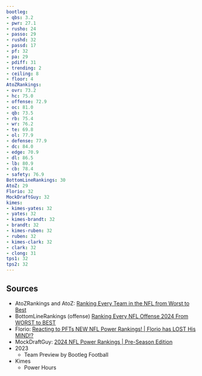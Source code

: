 ```yaml
---
bootleg:
- qbs: 3.2
- pwr: 27.1
- rusho: 24
- passo: 29
- rushd: 32
- passd: 17
- pf: 32
- pa: 29
- pdiff: 31
- trending: 2
- ceiling: 8
- floor: 4
AtoZRankings:
- ovr: 73.2
- hc: 75.0
- offense: 72.9
- oc: 81.0
- qb: 73.5
- rb: 75.4
- wr: 76.2
- te: 69.8
- ol: 77.9
- defense: 77.9
- dc: 84.0
- edge: 70.9
- dl: 86.5
- lb: 80.9
- cb: 78.4
- safety: 76.9
BottomLineRankings: 30
AtoZ: 29
Florio: 32
MockDraftGuy: 32
kimes:
- kimes-yates: 32
- yates: 32
- kimes-brandt: 32
- brandt: 32
- kimes-ruben: 32
- ruben: 32
- kimes-clark: 32
- clark: 32
- clong: 31
tps1: 32
tps2: 32
---
```

## Sources
 - AtoZRankings and AtoZ: [Ranking Every Team in the NFL from Worst to Best](https://www.youtube.com/watch?v=1LiNiVGZFCw)
 - BottomLineRankings (offense) [Ranking Every NFL Offense 2024 From WORST to BEST](https://www.youtube.com/watch?v=zAntvjNTrlE)
 - Florio: [Reacting to PFTs NEW NFL Power Rankings! | Florio has LOST His MIND!?](https://www.youtube.com/watch?v=5Vr4vtlmJRE&t=1s)
 - MockDraftGuy: [2024 NFL Power Rankings | Pre-Season Edition](https://www.youtube.com/watch?v=jo6IFyi8NeU)
 - 2023
	 - Team Preview by Bootleg Football
 - Kimes
	 - Power Hours